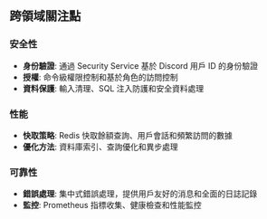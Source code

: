 ## 跨領域關注點


### 安全性
- **身份驗證**: 通過 Security Service 基於 Discord 用戶 ID 的身份驗證
- **授權**: 命令級權限控制和基於角色的訪問控制
- **資料保護**: 輸入清理、SQL 注入防護和安全資料處理

### 性能
- **快取策略**: Redis 快取餘額查詢、用戶會話和頻繁訪問的數據
- **優化方法**: 資料庫索引、查詢優化和異步處理

### 可靠性
- **錯誤處理**: 集中式錯誤處理，提供用戶友好的消息和全面的日誌記錄
- **監控**: Prometheus 指標收集、健康檢查和性能監控

